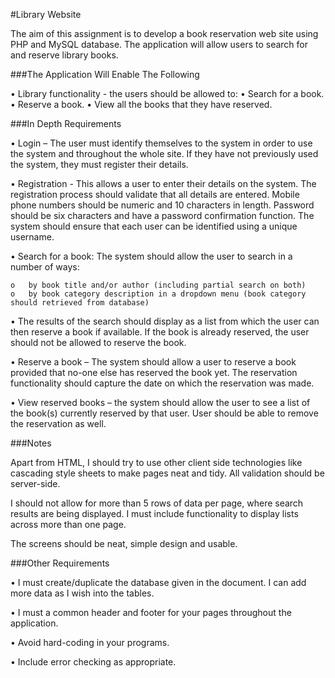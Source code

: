 #Library Website

The aim of this assignment is to develop a book reservation web site using PHP and MySQL database. The application will allow users to search for and reserve library books.

###The Application Will Enable The Following

•	Library functionality - the users should be allowed to: 
•	Search for a book.
•	Reserve a book. 
•	View all the books that they have reserved.

###In Depth Requirements

•	Login – The user must identify themselves to the system in order to use the system and throughout the whole site. If they have not previously used the system, they must register their details.

•	Registration - This allows a user to enter their details on the system. The registration process should validate that all details are entered. Mobile phone numbers should be numeric and 10 characters in length. Password should be six characters and have a password confirmation function. The system should ensure that each user can be identified using a unique username. 

•	Search for a book: The system should allow the user to search in a number of ways: 

	o	by book title and/or author (including partial search on both) 
	o	by book category description in a dropdown menu (book category should retrieved from database)

•	The results of the search should display as a list from which the user can then reserve a book if available. If the book is already reserved, the user should not be allowed to reserve the book.

•	Reserve a book – The system should allow a user to reserve a book provided that no-one else has reserved the book yet. The reservation functionality should capture the date on which the reservation was made.

•	View reserved books – the system should allow the user to see a list of the book(s) currently reserved by that user. User should be able to remove the reservation as well.

###Notes

Apart from HTML, I should try to use other client side technologies like cascading style sheets to make pages neat and tidy. All validation should be server-side.
 
I should not allow for more than 5 rows of data per page, where search results are being displayed. I must include functionality to display lists across more than one page. 

The screens should be neat, simple design and usable.

###Other Requirements 

•	I must create/duplicate the database given in the document. I can add more data as I wish into the tables. 

•	I must a common header and footer for your pages throughout the application. 

•	Avoid hard-coding in your programs. 

•	Include error checking as appropriate. 